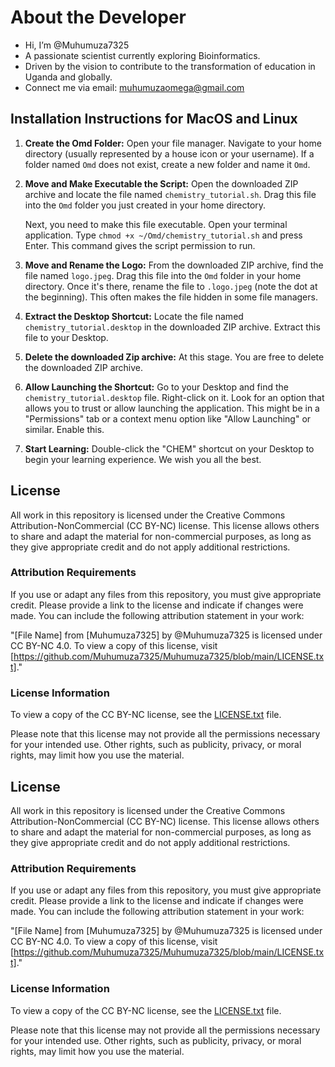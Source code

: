 # About the Developer

- Hi, I’m @Muhumuza7325
- A passionate scientist currently exploring Bioinformatics.
- Driven by the vision to contribute to the transformation of education in Uganda and globally.
- Connect me via email: muhumuzaomega@gmail.com

## Installation Instructions for MacOS and Linux

1.  **Create the Omd Folder:**
    Open your file manager. Navigate to your home directory (usually represented by a house icon or your username). If a folder named `Omd` does not exist, create a new folder and name it `Omd`.

2.  **Move and Make Executable the Script:**
    Open the downloaded ZIP archive and locate the file named `chemistry_tutorial.sh`. Drag this file into the `Omd` folder you just created in your home directory.

    Next, you need to make this file executable. Open your terminal application. Type `chmod +x ~/Omd/chemistry_tutorial.sh` and press Enter. This command gives the script permission to run.

3.  **Move and Rename the Logo:**
    From the downloaded ZIP archive, find the file named `logo.jpeg`. Drag this file into the `Omd` folder in your home directory. Once it's there, rename the file to `.logo.jpeg` (note the dot at the beginning). This often makes the file hidden in some file managers.

4.  **Extract the Desktop Shortcut:**
    Locate the file named `chemistry_tutorial.desktop` in the downloaded ZIP archive. Extract this file to your Desktop.
    
5.  **Delete the downloaded Zip archive:**
    At this stage. You are free to delete the downloaded ZIP archive.

6.  **Allow Launching the Shortcut:**
    Go to your Desktop and find the `chemistry_tutorial.desktop` file. Right-click on it. Look for an option that allows you to trust or allow launching the application. This might be in a "Permissions" tab or a context menu option like "Allow Launching" or similar. Enable this.

7.  **Start Learning:**
    Double-click the "CHEM" shortcut on your Desktop to begin your learning experience. We wish you all the best.


## License

All work in this repository is licensed under the Creative Commons Attribution-NonCommercial (CC BY-NC) license. This license allows others to share and adapt the material for non-commercial purposes, as long as they give appropriate credit and do not apply additional restrictions.

### Attribution Requirements

If you use or adapt any files from this repository, you must give appropriate credit. Please provide a link to the license and indicate if changes were made. You can include the following attribution statement in your work:

"[File Name] from [Muhumuza7325] by @Muhumuza7325 is licensed under CC BY-NC 4.0. To view a copy of this license, visit [https://github.com/Muhumuza7325/Muhumuza7325/blob/main/LICENSE.txt]."

### License Information

To view a copy of the CC BY-NC license, see the [LICENSE.txt](LICENSE.txt) file.

Please note that this license may not provide all the permissions necessary for your intended use. Other rights, such as publicity, privacy, or moral rights, may limit how you use the material.


## License

All work in this repository is licensed under the Creative Commons Attribution-NonCommercial (CC BY-NC) license. This license allows others to share and adapt the material for non-commercial purposes, as long as they give appropriate credit and do not apply additional restrictions.

### Attribution Requirements

If you use or adapt any files from this repository, you must give appropriate credit. Please provide a link to the license and indicate if changes were made. You can include the following attribution statement in your work:

"[File Name] from [Muhumuza7325] by @Muhumuza7325 is licensed under CC BY-NC 4.0. To view a copy of this license, visit [https://github.com/Muhumuza7325/Muhumuza7325/blob/main/LICENSE.txt]."

### License Information

To view a copy of the CC BY-NC license, see the [LICENSE.txt](LICENSE.txt) file.

Please note that this license may not provide all the permissions necessary for your intended use. Other rights, such as publicity, privacy, or moral rights, may limit how you use the material.
